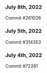 ### July 8th, 2022

Commit #261026

### July 5th, 2022

Commit #314353


### July 4th, 2022

Commit #72281
